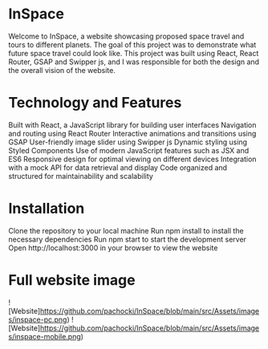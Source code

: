 # InSpace
Welcome to InSpace, a website showcasing proposed space travel and tours to different planets. The goal of this project was to demonstrate what future space travel could look like. This project was built using React, React Router, GSAP and Swipper js, and I was responsible for both the design and the overall vision of the website.
# Technology and Features
Built with React, a JavaScript library for building user interfaces
Navigation and routing using React Router
Interactive animations and transitions using GSAP
User-friendly image slider using Swipper js
Dynamic styling using Styled Components
Use of modern JavaScript features such as JSX and ES6
Responsive design for optimal viewing on different devices
Integration with a mock API for data retrieval and display
Code organized and structured for maintainability and scalability
# Installation
Clone the repository to your local machine
Run npm install to install the necessary dependencies
Run npm start to start the development server
Open http://localhost:3000 in your browser to view the website
# Full website image 
![Website]https://github.com/pachocki/InSpace/blob/main/src/Assets/images/inspace-pc.png) 
![Website]https://github.com/pachocki/InSpace/blob/main/src/Assets/images/inspace-mobile.png) 
